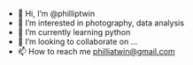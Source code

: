 - 👋 Hi, I’m @philliptwin
- 👀 I’m interested in photography, data analysis
- 🌱 I’m currently learning python
- 💞️ I’m looking to collaborate on ...
- 📫 How to reach me philliatwin@gmail.com

<!---
philliptwin/philliptwin is a ✨ special ✨ repository because its `README.md` (this file) appears on your GitHub profile.
You can click the Preview link to take a look at your changes.
--->
